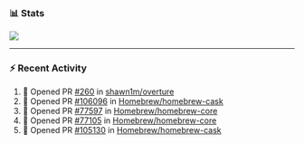 ### :bar_chart: Stats

<a href="#">
  <img align="center" src="https://github-readme-stats.vercel.app/api?username=tuzi3040&show_icons=true&theme=dark" />
</a>

---

### :zap: Recent Activity

<!--START_SECTION:activity-->
1. 💪 Opened PR [#260](https://github.com/shawn1m/overture/pull/260) in [shawn1m/overture](https://github.com/shawn1m/overture)
2. 💪 Opened PR [#106096](https://github.com/Homebrew/homebrew-cask/pull/106096) in [Homebrew/homebrew-cask](https://github.com/Homebrew/homebrew-cask)
3. 💪 Opened PR [#77597](https://github.com/Homebrew/homebrew-core/pull/77597) in [Homebrew/homebrew-core](https://github.com/Homebrew/homebrew-core)
4. 💪 Opened PR [#77105](https://github.com/Homebrew/homebrew-core/pull/77105) in [Homebrew/homebrew-core](https://github.com/Homebrew/homebrew-core)
5. 💪 Opened PR [#105130](https://github.com/Homebrew/homebrew-cask/pull/105130) in [Homebrew/homebrew-cask](https://github.com/Homebrew/homebrew-cask)
<!--END_SECTION:activity-->
